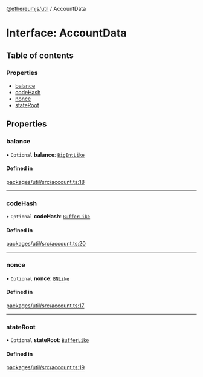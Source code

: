 [@ethereumjs/util](../README.md) / AccountData

# Interface: AccountData

## Table of contents

### Properties

- [balance](AccountData.md#balance)
- [codeHash](AccountData.md#codehash)
- [nonce](AccountData.md#nonce)
- [stateRoot](AccountData.md#stateroot)

## Properties

### balance

• `Optional` **balance**: [`BigIntLike`](../README.md#bnlike)

#### Defined in

[packages/util/src/account.ts:18](https://github.com/ethereumjs/ethereumjs-monorepo/blob/master/packages/util/src/account.ts#L18)

---

### codeHash

• `Optional` **codeHash**: [`BufferLike`](../README.md#bufferlike)

#### Defined in

[packages/util/src/account.ts:20](https://github.com/ethereumjs/ethereumjs-monorepo/blob/master/packages/util/src/account.ts#L20)

---

### nonce

• `Optional` **nonce**: [`BNLike`](../README.md#bnlike)

#### Defined in

[packages/util/src/account.ts:17](https://github.com/ethereumjs/ethereumjs-monorepo/blob/master/packages/util/src/account.ts#L17)

---

### stateRoot

• `Optional` **stateRoot**: [`BufferLike`](../README.md#bufferlike)

#### Defined in

[packages/util/src/account.ts:19](https://github.com/ethereumjs/ethereumjs-monorepo/blob/master/packages/util/src/account.ts#L19)
